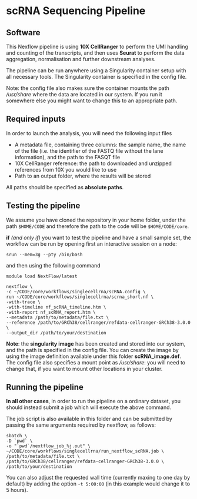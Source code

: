 # scRNA Sequencing Pipeline

## Software

This Nexflow pipeline is using **10X CellRanger** to perform the UMI handling and counting of the transcripts, and then uses **Seurat** to perform the data aggregation, normalisation and further downstream analyses.

The pipeline can be run anywhere using a Singularity container setup with all necessary tools. The Singularity container is specified in the config file.

Note: the config file also makes sure the container mounts the path */usr/share* where the data are located in our system. If you run it somewhere else you might want to change this to an appropriate path.

## Required inputs

In order to launch the analysis, you will need the following input files

- A metadata file, containing three columns: the sample name, the name of the file (i.e. the identifier of the FASTQ file without the lane information), and the path to the FASQT file
- 10X CellRanger reference: the path to downloaded and unzipped references from 10X you would like to use
- Path to an output folder, where the results will be stored

All paths should be specified as **absolute paths**.


## Testing the pipeline

We assume you have cloned the repository in your home folder, under the path ```$HOME/CODE``` and therefore the path to the code will be ```$HOME/CODE/core```.

**if** *(and only if)* you want to test the pipeline and have a small sample set, the workflow can be run by opening first an interactive session on a node:

```
srun --mem=3g --pty /bin/bash
```

and then using the following command

```
module load NextFlow/latest

nextflow \
-c ~/CODE/core/workflows/singlecellrna/scRNA.config \
run ~/CODE/core/workflows/singlecellrna/scrna_short.nf \
-with-trace \
-with-timeline nf_scRNA_timeline.htm \
-with-report nf_scRNA_report.htm \
--metadata /path/to/metadata/file.txt \
--reference /path/to/GRCh38/cellranger/refdata-cellranger-GRCh38-3.0.0 \
--output_dir /path/to/your/destination
```
**Note**:
the **singularity image** has been created and stored into our system, and the path is specified in the config file.
You can create the image by using the image definition available under this folder **scRNA_image.def**.
The config file also specifies a mount point as */usr/share*: you will need to change that, if you want to mount other locations in your cluster.

## Running the pipeline

**In all other cases**, in order to run the pipeline on a ordinary dataset, you should instead submit a job which will execute the above command.

The job script is also available in this folder and can be submitted by passing the same arguments required by nextflow, as follows:

```
sbatch \
-D `pwd` \
-o "`pwd`/nextflow_job_%j.out" \
~/CODE/core/workflows/singlecellrna/run_nextflow_scRNA.job \
/path/to/metadata/file.txt \
/path/to/GRCh38/cellranger/refdata-cellranger-GRCh38-3.0.0 \
/path/to/your/destination
```

You can also adjust the requested wall time (currently maxing to one day by default) by adding the option `-t 5:00:00` (in this example would change it to 5 hours).
